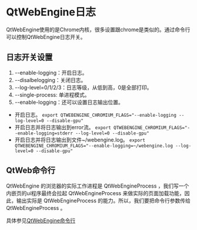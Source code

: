 # QtWebEngine日志
QtWebEngine使用的是Chrome内核，很多设置跟chrome是类似的。通过命令行可以控制QtWebEngine日志开关。

## 日志开关设置
1. --enable-logging：开启日志。
2. --disalbelogging：关闭日志。
3. --log-level=0/1/2/3：日志等级，从低到高，0是全部打印。
4. --single-process: 单进程模式。
5. --enable-logging：还可以设置日志输出位置。

* 开启日志。
`export QTWEBENGINE_CHROMIUM_FLAGS="--enable-logging --log-level=0 --disable-gpu"`
* 开启日志并将日志输出到error流。
`export QTWEBENGINE_CHROMIUM_FLAGS="--enable-logging=stderr --log-level=0 --disable-gpu"`
* 开启日志并将日志输出到文件~/webengine.log。
`export QTWEBENGINE_CHROMIUM_FLAGS="--enable-logging=~/webengine.log --log-level=0 --disable-gpu"`

## QtWeb命令行
QtWebEngine 的浏览器的实际工作进程是 QtWebEngineProcess ，我们写一个内嵌页的ui程序最终会拉起 QtWebEngineProcess 来做实际的页面加载功能，因此，输出实际是 QtWebEngineProcess 的能力。所以，我们要把命令行参数传给 QtWebEngineProcess 。

具体参见[QtWebEngine命令行](./QtWeb%E4%BC%A0%E5%91%BD%E4%BB%A4%E8%A1%8C%E5%8F%82%E6%95%B0.md)